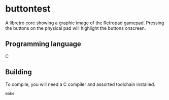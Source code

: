 # buttontest
A libretro core showing a graphic image of the Retropad gamepad. Pressing the buttons on the physical pad will
highlight the buttons onscreen.

## Programming language
C

## Building
To compile, you will need a C compiler and assorted toolchain installed.

	make
